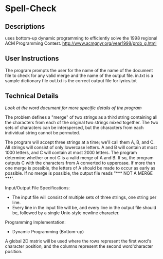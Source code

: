 # Spell-Check
Descriptions
-
uses bottom-up dynamic programming to efficiently solve the 1998 regional ACM Programming Contest. 
http://www.acmgnyr.org/year1998/prob_g.html


User Instructions
-
The program prompts the user for the name of the name of the document file to check for any valid merge and the name of the output file. 
in.txt is a sample dictionary file
out.txt is the correct output file for lyrics.txt

Technical Details
-
*Look at the word document for more specific details of the program*

The problem defines a "merge" of two strings as a third string containing all the characters from each of the original two strings mixed together. The two sets of characters can be interspersed, but the characters from each individual string cannot be permuted. 

The program will accept three strings at a time; we'll call them A, B, and C. All strings will consist of only lowercase letters. A and B will contain at most 1000 letters, and C will contain at most 2000 letters. The program determine whether or not C is a valid merge of A and B. If so, the program outputs C with the characters from A converted to uppercase. If more than one merge is possible, the letters of A should be made to occur as early as possible. If no merge is possible, the output file reads "*** NOT A MERGE ***".

Input/Output File Specifications:
- The input file will consist of multiple sets of three strings, one string per line.
- Every line in the input file will be, and every line in the output file should be, followed by a single Unix-style newline character.

Programming Implementation:
- Dynamic Programming (Bottom-up)

A global 2D matrix will be used where the rows represent the first word's character position, and the columns represent the second word'character position.
